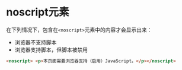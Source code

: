 # noscript元素

在下列情况下，包含在`<noscript>`元素中的内容才会显示出来：

- 浏览器不支持脚本
- 浏览器支持脚本，但脚本被禁用

```html
<noscript> <p>本页面需要浏览器支持（启用）JavaScript。</p></noscript>
```
